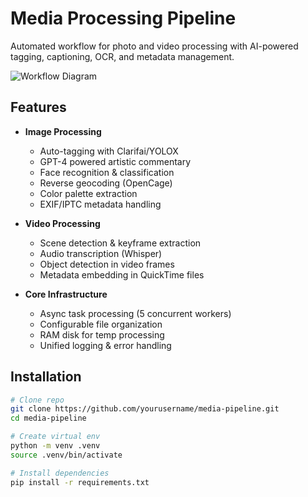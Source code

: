 # Media Processing Pipeline

Automated workflow for photo and video processing with AI-powered tagging, captioning, OCR, and metadata management.

![Workflow Diagram](docs/workflow.png)

## Features

- **Image Processing**  
  - Auto-tagging with Clarifai/YOLOX
  - GPT-4 powered artistic commentary
  - Face recognition & classification
  - Reverse geocoding (OpenCage)
  - Color palette extraction
  - EXIF/IPTC metadata handling

- **Video Processing**  
  - Scene detection & keyframe extraction
  - Audio transcription (Whisper)
  - Object detection in video frames
  - Metadata embedding in QuickTime files

- **Core Infrastructure**  
  - Async task processing (5 concurrent workers)
  - Configurable file organization
  - RAM disk for temp processing
  - Unified logging & error handling

## Installation

```bash
# Clone repo
git clone https://github.com/yourusername/media-pipeline.git
cd media-pipeline

# Create virtual env
python -m venv .venv
source .venv/bin/activate

# Install dependencies
pip install -r requirements.txt